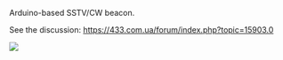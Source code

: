 Arduino-based SSTV/CW beacon.

See the discussion: 
https://433.com.ua/forum/index.php?topic=15903.0

![](01.jpg)
